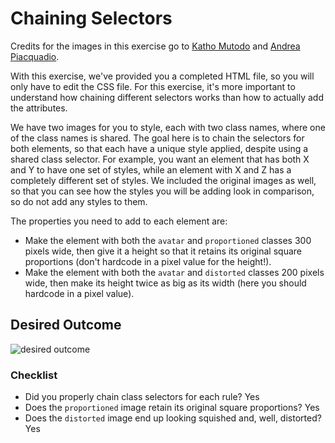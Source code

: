 # Chaining Selectors

Credits for the images in this exercise go to [Katho Mutodo](https://www.pexels.com/@photobykatho?utm_content=attributionCopyText&utm_medium=referral&utm_source=pexels) and [Andrea Piacquadio](https://www.pexels.com/@olly?utm_content=attributionCopyText&utm_medium=referral&utm_source=pexels).

With this exercise, we've provided you a completed HTML file, so you will only have to edit the CSS file. For this exercise, it's more important to understand how chaining different selectors works than how to actually add the attributes.

We have two images for you to style, each with two class names, where one of the class names is shared. The goal here is to chain the selectors for both elements, so that each have a unique style applied, despite using a shared class selector. For example, you want an element that has both X and Y to have one set of styles, while an element with X and Z has a completely different set of styles. We included the original images as well, so that you can see how the styles you will be adding look in comparison, so do not add any styles to them.

The properties you need to add to each element are:

* Make the element with both the `avatar` and `proportioned` classes 300 pixels wide, then give it a height so that it retains its original square proportions (don't hardcode in a pixel value for the height!).
* Make the element with both the `avatar` and `distorted` classes 200 pixels wide, then make its height twice as big as its width (here you should hardcode in a pixel value).

## Desired Outcome
![desired outcome](./desired-outcome.png)

### Checklist
- Did you properly chain class selectors for each rule? Yes
- Does the `proportioned` image retain its original square proportions? Yes
- Does the `distorted` image end up looking squished and, well, distorted? Yes
